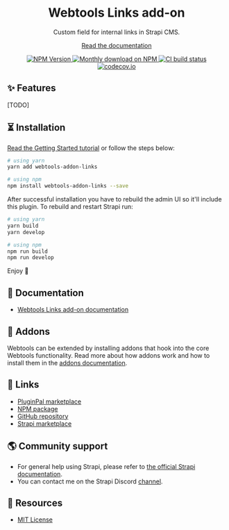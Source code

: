 <div align="center">
<h1>Webtools Links add-on</h1>
	
<p style="margin-top: 0;">Custom field for internal links in Strapi CMS.</p>

<a href="https://docs.pluginpal.io/webtools/addons/links">Read the documentation</a>
	
<p>
  <a href="https://www.npmjs.org/package/webtools-addon-links">
    <img src="https://img.shields.io/npm/v/webtools-addon-links/latest.svg" alt="NPM Version" />
  </a>
  <a href="https://www.npmjs.org/package/webtools-addon-links">
    <img src="https://img.shields.io/npm/dm/webtools-addon-links" alt="Monthly download on NPM" />
  </a>
  <a href="https://codecov.io/gh/pluginpal/strapi-webtools">
    <img src="https://img.shields.io/github/actions/workflow/status/pluginpal/strapi-webtools/tests.yml?branch=master" alt="CI build status" />
  </a>
  <a href="https://codecov.io/gh/pluginpal/strapi-webtools">
    <img src="https://codecov.io/gh/pluginpal/strapi-webtools/coverage.svg?branch=master" alt="codecov.io" />
  </a>
</p>
	
</div>

## ✨ Features

[TODO]

## ⏳ Installation

[Read the Getting Started tutorial](https://docs.pluginpal.io/webtools/addons/links) or follow the steps below:

```bash
# using yarn
yarn add webtools-addon-links

# using npm
npm install webtools-addon-links --save
```

After successful installation you have to rebuild the admin UI so it'll include this plugin. To rebuild and restart Strapi run:

```bash
# using yarn
yarn build
yarn develop

# using npm
npm run build
npm run develop
```

Enjoy 🎉

## 📓 Documentation

- [Webtools Links add-on documentation](https://docs.pluginpal.io/webtools/addons/links)

## 🔌 Addons

Webtools can be extended by installing addons that hook into the core Webtools functionality. Read more about how addons work and how to install them in the [addons documentation](https://docs.pluginpal.io/webtools/addons).

## 🔗 Links

- [PluginPal marketplace](https://www.pluginpal.io/plugin/webtools)
- [NPM package](https://www.npmjs.com/package/webtools-addon-links)
- [GitHub repository](https://github.com/pluginpal/strapi-webtools)
- [Strapi marketplace](https://market.strapi.io/plugins/@pluginpal-webtools-core)

## 🌎 Community support

- For general help using Strapi, please refer to [the official Strapi documentation](https://strapi.io/documentation/).
- You can contact me on the Strapi Discord [channel](https://discord.strapi.io/).

## 📝 Resources

- [MIT License](https://github.com/pluginpal/strapi-webtools/blob/master/LICENSE.md)
